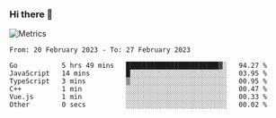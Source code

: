 ### Hi there 👋

![Metrics](https://github.com/radoapx/radoapx/blob/main/github-metrics.svg)

<!--START_SECTION:waka-->

```text
From: 20 February 2023 - To: 27 February 2023

Go           5 hrs 49 mins   ███████████████████████▓░   94.27 %
JavaScript   14 mins         █░░░░░░░░░░░░░░░░░░░░░░░░   03.95 %
TypeScript   3 mins          ▒░░░░░░░░░░░░░░░░░░░░░░░░   00.95 %
C++          1 min           ░░░░░░░░░░░░░░░░░░░░░░░░░   00.47 %
Vue.js       1 min           ░░░░░░░░░░░░░░░░░░░░░░░░░   00.33 %
Other        0 secs          ░░░░░░░░░░░░░░░░░░░░░░░░░   00.02 %
```

<!--END_SECTION:waka-->

<!--
**radoapx/radoapx** is a ✨ _special_ ✨ repository because its `README.md` (this file) appears on your GitHub profile.

Here are some ideas to get you started:

- 🔭 I’m currently working on ...
- 🌱 I’m currently learning ...
- 👯 I’m looking to collaborate on ...
- 🤔 I’m looking for help with ...
- 💬 Ask me about ...
- 📫 How to reach me: ...
- 😄 Pronouns: ...
- ⚡ Fun fact: ...
-->
